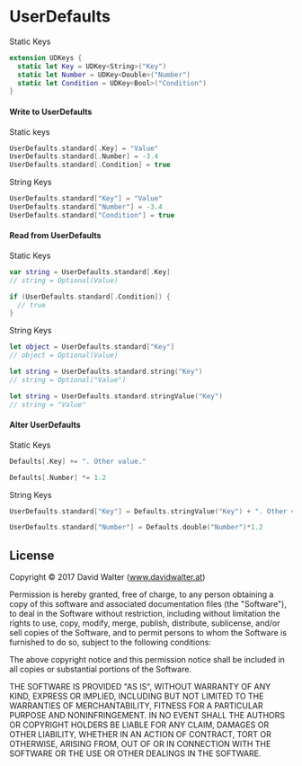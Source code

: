 # UserDefaults

Static Keys

```swift
extension UDKeys {
  static let Key = UDKey<String>("Key")
  static let Number = UDKey<Double>("Number")
  static let Condition = UDKey<Bool>("Condition")
}
```

#### Write to UserDefaults

Static keys

```swift
UserDefaults.standard[.Key] = "Value"
UserDefaults.standard[.Number] = -3.4
UserDefaults.standard[.Condition] = true
```

String Keys

```swift
UserDefaults.standard["Key"] = "Value"
UserDefaults.standard["Number"] = -3.4
UserDefaults.standard["Condition"] = true
```

#### Read from UserDefaults

Static Keys

```swift
var string = UserDefaults.standard[.Key]
// string = Optional(Value)

if (UserDefaults.standard[.Condition]) {
  // true
}
```

String Keys

```swift
let object = UserDefaults.standard["Key"]
// object = Optional(Value)

let string = UserDefaults.standard.string("Key")
// string = Optional("Value")

let string = UserDefaults.standard.stringValue("Key")
// string = "Value"
```

#### Alter UserDefaults

Static Keys

```swift
Defaults[.Key] += ". Other value."

Defaults[.Number] *= 1.2
```

String Keys

```swift
UserDefaults.standard["Key"] = Defaults.stringValue("Key") + ". Other value."

UserDefaults.standard["Number"] = Defaults.double("Number")*1.2
```

## License

Copyright © 2017 David Walter \(www.davidwalter.at)

Permission is hereby granted, free of charge, to any person obtaining a copy
of this software and associated documentation files (the "Software"), to deal
in the Software without restriction, including without limitation the rights
to use, copy, modify, merge, publish, distribute, sublicense, and/or sell
copies of the Software, and to permit persons to whom the Software is
furnished to do so, subject to the following conditions:

The above copyright notice and this permission notice shall be included in
all copies or substantial portions of the Software.

THE SOFTWARE IS PROVIDED "AS IS", WITHOUT WARRANTY OF ANY KIND, EXPRESS OR
IMPLIED, INCLUDING BUT NOT LIMITED TO THE WARRANTIES OF MERCHANTABILITY,
FITNESS FOR A PARTICULAR PURPOSE AND NONINFRINGEMENT.  IN NO EVENT SHALL THE
AUTHORS OR COPYRIGHT HOLDERS BE LIABLE FOR ANY CLAIM, DAMAGES OR OTHER
LIABILITY, WHETHER IN AN ACTION OF CONTRACT, TORT OR OTHERWISE, ARISING FROM,
OUT OF OR IN CONNECTION WITH THE SOFTWARE OR THE USE OR OTHER DEALINGS IN
THE SOFTWARE.

